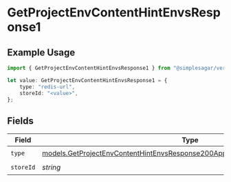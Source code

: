 # GetProjectEnvContentHintEnvsResponse1

## Example Usage

```typescript
import { GetProjectEnvContentHintEnvsResponse1 } from "@simplesagar/vercel/models/getprojectenvop.js";

let value: GetProjectEnvContentHintEnvsResponse1 = {
    type: "redis-url",
    storeId: "<value>",
};
```

## Fields

| Field                                                                                                                                                                  | Type                                                                                                                                                                   | Required                                                                                                                                                               | Description                                                                                                                                                            |
| ---------------------------------------------------------------------------------------------------------------------------------------------------------------------- | ---------------------------------------------------------------------------------------------------------------------------------------------------------------------- | ---------------------------------------------------------------------------------------------------------------------------------------------------------------------- | ---------------------------------------------------------------------------------------------------------------------------------------------------------------------- |
| `type`                                                                                                                                                                 | [models.GetProjectEnvContentHintEnvsResponse200ApplicationJSONResponseBody3Type](../models/getprojectenvcontenthintenvsresponse200applicationjsonresponsebody3type.md) | :heavy_check_mark:                                                                                                                                                     | N/A                                                                                                                                                                    |
| `storeId`                                                                                                                                                              | *string*                                                                                                                                                               | :heavy_check_mark:                                                                                                                                                     | N/A                                                                                                                                                                    |